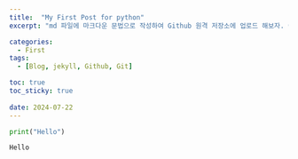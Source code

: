 ```yaml
---
title:  "My First Post for python"
excerpt: "md 파일에 마크다운 문법으로 작성하여 Github 원격 저장소에 업로드 해보자. 에디터는 Visual Studio code 사용! 로컬 서버에서 확인도 해보자. "

categories:
  - First
tags:
  - [Blog, jekyll, Github, Git]

toc: true
toc_sticky: true
 
date: 2024-07-22
---
```


```python
print("Hello")
```

    Hello
